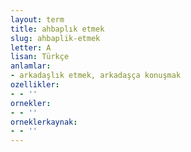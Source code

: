 ```yaml
---
layout: term
title: ahbaplık etmek
slug: ahbaplik-etmek
letter: A
lisan: Türkçe
anlamlar:
- arkadaşlık etmek, arkadaşça konuşmak
ozellikler:
- - ''
ornekler:
- - ''
orneklerkaynak:
- - ''
---
```

